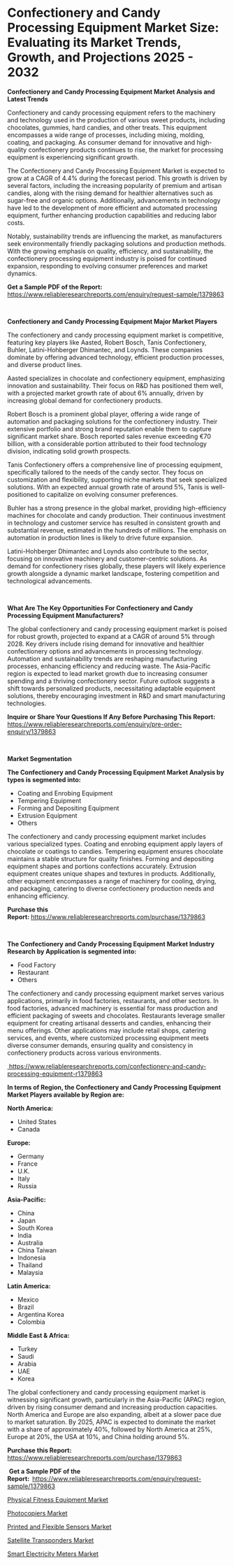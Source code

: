 <p><h1>Confectionery and Candy Processing Equipment Market Size: Evaluating its Market Trends, Growth, and Projections 2025 - 2032</h1></p><p><strong>Confectionery and Candy Processing Equipment Market Analysis and Latest Trends</strong></p>
<p><p>Confectionery and candy processing equipment refers to the machinery and technology used in the production of various sweet products, including chocolates, gummies, hard candies, and other treats. This equipment encompasses a wide range of processes, including mixing, molding, coating, and packaging. As consumer demand for innovative and high-quality confectionery products continues to rise, the market for processing equipment is experiencing significant growth.</p><p>The Confectionery and Candy Processing Equipment Market is expected to grow at a CAGR of 4.4% during the forecast period. This growth is driven by several factors, including the increasing popularity of premium and artisan candies, along with the rising demand for healthier alternatives such as sugar-free and organic options. Additionally, advancements in technology have led to the development of more efficient and automated processing equipment, further enhancing production capabilities and reducing labor costs.</p><p>Notably, sustainability trends are influencing the market, as manufacturers seek environmentally friendly packaging solutions and production methods. With the growing emphasis on quality, efficiency, and sustainability, the confectionery processing equipment industry is poised for continued expansion, responding to evolving consumer preferences and market dynamics.</p></p>
<p><strong>Get a Sample PDF of the Report:&nbsp;</strong> <a href="https://www.reliableresearchreports.com/enquiry/request-sample/1379863?utm_campaign=7&utm_medium=2&utm_source=Github&utm_content=ia&utm_term=16022025&utm_id=confectionery-and-candy-processing-equipment">https://www.reliableresearchreports.com/enquiry/request-sample/1379863</a></p>
<p>&nbsp;</p>
<p><strong>Confectionery and Candy Processing Equipment Major Market Players</strong></p>
<p><p>The confectionery and candy processing equipment market is competitive, featuring key players like Aasted, Robert Bosch, Tanis Confectionery, Buhler, Latini-Hohberger Dhimantec, and Loynds. These companies dominate by offering advanced technology, efficient production processes, and diverse product lines.</p><p>Aasted specializes in chocolate and confectionery equipment, emphasizing innovation and sustainability. Their focus on R&D has positioned them well, with a projected market growth rate of about 6% annually, driven by increasing global demand for confectionery products.</p><p>Robert Bosch is a prominent global player, offering a wide range of automation and packaging solutions for the confectionery industry. Their extensive portfolio and strong brand reputation enable them to capture significant market share. Bosch reported sales revenue exceeding €70 billion, with a considerable portion attributed to their food technology division, indicating solid growth prospects.</p><p>Tanis Confectionery offers a comprehensive line of processing equipment, specifically tailored to the needs of the candy sector. They focus on customization and flexibility, supporting niche markets that seek specialized solutions. With an expected annual growth rate of around 5%, Tanis is well-positioned to capitalize on evolving consumer preferences.</p><p>Buhler has a strong presence in the global market, providing high-efficiency machines for chocolate and candy production. Their continuous investment in technology and customer service has resulted in consistent growth and substantial revenue, estimated in the hundreds of millions. The emphasis on automation in production lines is likely to drive future expansion.</p><p>Latini-Hohberger Dhimantec and Loynds also contribute to the sector, focusing on innovative machinery and customer-centric solutions. As demand for confectionery rises globally, these players will likely experience growth alongside a dynamic market landscape, fostering competition and technological advancements.</p></p>
<p>&nbsp;</p>
<p><strong>What Are The Key Opportunities For Confectionery and Candy Processing Equipment Manufacturers?</strong></p>
<p><p>The global confectionery and candy processing equipment market is poised for robust growth, projected to expand at a CAGR of around 5% through 2028. Key drivers include rising demand for innovative and healthier confectionery options and advancements in processing technology. Automation and sustainability trends are reshaping manufacturing processes, enhancing efficiency and reducing waste. The Asia-Pacific region is expected to lead market growth due to increasing consumer spending and a thriving confectionery sector. Future outlook suggests a shift towards personalized products, necessitating adaptable equipment solutions, thereby encouraging investment in R&D and smart manufacturing technologies.</p></p>
<p><strong>Inquire or Share Your Questions If Any Before Purchasing This Report:</strong> <a href="https://www.reliableresearchreports.com/enquiry/pre-order-enquiry/1379863?utm_campaign=7&utm_medium=2&utm_source=Github&utm_content=ia&utm_term=16022025&utm_id=confectionery-and-candy-processing-equipment">https://www.reliableresearchreports.com/enquiry/pre-order-enquiry/1379863</a></p>
<p>&nbsp;</p>
<p><strong>Market Segmentation</strong></p>
<p><strong>The Confectionery and Candy Processing Equipment Market Analysis by types is segmented into:</strong></p>
<p><ul><li>Coating and Enrobing Equipment</li><li>Tempering Equipment</li><li>Forming and Depositing Equipment</li><li>Extrusion Equipment</li><li>Others</li></ul></p>
<p><p>The confectionery and candy processing equipment market includes various specialized types. Coating and enrobing equipment apply layers of chocolate or coatings to candies. Tempering equipment ensures chocolate maintains a stable structure for quality finishes. Forming and depositing equipment shapes and portions confections accurately. Extrusion equipment creates unique shapes and textures in products. Additionally, other equipment encompasses a range of machinery for cooling, drying, and packaging, catering to diverse confectionery production needs and enhancing efficiency.</p></p>
<p><strong>Purchase this Report:&nbsp;</strong><a href="https://www.reliableresearchreports.com/purchase/1379863?utm_campaign=7&utm_medium=2&utm_source=Github&utm_content=ia&utm_term=16022025&utm_id=confectionery-and-candy-processing-equipment">https://www.reliableresearchreports.com/purchase/1379863</a></p>
<p>&nbsp;</p>
<p><strong>The Confectionery and Candy Processing Equipment Market Industry Research by Application is segmented into:</strong></p>
<p><ul><li>Food Factory</li><li>Restaurant</li><li>Others</li></ul></p>
<p><p>The confectionery and candy processing equipment market serves various applications, primarily in food factories, restaurants, and other sectors. In food factories, advanced machinery is essential for mass production and efficient packaging of sweets and chocolates. Restaurants leverage smaller equipment for creating artisanal desserts and candies, enhancing their menu offerings. Other applications may include retail shops, catering services, and events, where customized processing equipment meets diverse consumer demands, ensuring quality and consistency in confectionery products across various environments.</p></p>
<p><a href="https://www.reliableresearchreports.com/confectionery-and-candy-processing-equipment-r1379863?utm_campaign=7&utm_medium=2&utm_source=Github&utm_content=ia&utm_term=16022025&utm_id=confectionery-and-candy-processing-equipment">&nbsp;https://www.reliableresearchreports.com/confectionery-and-candy-processing-equipment-r1379863</a></p>
<p><strong>In terms of Region, the Confectionery and Candy Processing Equipment Market Players available by Region are:</strong></p>
<p>
    <p> <strong> North America: </strong>
        <ul>
            <li>United States</li>
            <li>Canada</li>
        </ul>
        </p> 
    <p> <strong> Europe: </strong>
        <ul>
            <li>Germany</li>
            <li>France</li>
            <li>U.K.</li>
            <li>Italy</li>
            <li>Russia</li>
        </ul>
        </p> 
    <p> <strong> Asia-Pacific: </strong>
        <ul>
            <li>China</li>
            <li>Japan</li>
            <li>South Korea</li>
            <li>India</li>
            <li>Australia</li>
            <li>China Taiwan</li>
            <li>Indonesia</li>
            <li>Thailand</li>
            <li>Malaysia</li>
        </ul>
        </p> 
    <p> <strong> Latin America: </strong>
        <ul>
            <li>Mexico</li>
            <li>Brazil</li>
            <li>Argentina Korea</li>
            <li>Colombia</li>
        </ul>
        </p> 
    <p> <strong> Middle East & Africa: </strong>
        <ul>
            <li>Turkey</li>
            <li>Saudi</li>
            <li>Arabia</li>
            <li>UAE</li>
            <li>Korea</li>
        </ul>
    </p>
    </p>
<p><p>The global confectionery and candy processing equipment market is witnessing significant growth, particularly in the Asia-Pacific (APAC) region, driven by rising consumer demand and increasing production capacities. North America and Europe are also expanding, albeit at a slower pace due to market saturation. By 2025, APAC is expected to dominate the market with a share of approximately 40%, followed by North America at 25%, Europe at 20%, the USA at 10%, and China holding around 5%.</p></p>
<p><strong>Purchase this Report: </strong><a href="https://www.reliableresearchreports.com/purchase/1379863?utm_campaign=7&utm_medium=2&utm_source=Github&utm_content=ia&utm_term=16022025&utm_id=confectionery-and-candy-processing-equipment">https://www.reliableresearchreports.com/purchase/1379863</a></p>
<p>&nbsp;<strong>Get a Sample PDF of the Report:&nbsp;&nbsp;</strong><a href="https://www.reliableresearchreports.com/enquiry/request-sample/1379863?utm_campaign=7&utm_medium=2&utm_source=Github&utm_content=ia&utm_term=16022025&utm_id=confectionery-and-candy-processing-equipment">https://www.reliableresearchreports.com/enquiry/request-sample/1379863</a></p>
<p><strong></strong></p>
<p><p><a href="https://github.com/oliveroste6/Market-Research-Report-List-1/blob/main/physical-fitness-equipment-market.md?utm_campaign=7&utm_medium=2&utm_source=Github&utm_content=ia&utm_term=16022025&utm_id=confectionery-and-candy-processing-equipment">Physical Fitness Equipment Market</a></p><p><a href="https://github.com/sherikacas30/Market-Research-Report-List-1/blob/main/photocopiers-market.md?utm_campaign=7&utm_medium=2&utm_source=Github&utm_content=ia&utm_term=16022025&utm_id=confectionery-and-candy-processing-equipment">Photocopiers Market</a></p><p><a href="https://github.com/chaturberville8181/Market-Research-Report-List-1/blob/main/printed-and-flexible-sensors-market.md?utm_campaign=7&utm_medium=2&utm_source=Github&utm_content=ia&utm_term=16022025&utm_id=confectionery-and-candy-processing-equipment">Printed and Flexible Sensors Market</a></p><p><a href="https://github.com/carendesrochers299/Market-Research-Report-List-1/blob/main/satellite-transponders-market.md?utm_campaign=7&utm_medium=2&utm_source=Github&utm_content=ia&utm_term=16022025&utm_id=confectionery-and-candy-processing-equipment">Satellite Transponders Market</a></p><p><a href="https://github.com/hannajuana198484/Market-Research-Report-List-1/blob/main/smart-electricity-meters-market.md?utm_campaign=7&utm_medium=2&utm_source=Github&utm_content=ia&utm_term=16022025&utm_id=confectionery-and-candy-processing-equipment">Smart Electricity Meters Market</a></p></p>